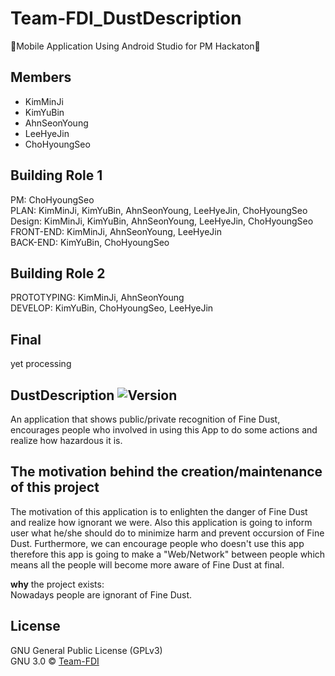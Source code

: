 # Team-FDI_DustDescription
🌟Mobile Application Using Android Studio for PM Hackaton🌟

## Members
* KimMinJi
* KimYuBin
* AhnSeonYoung
* LeeHyeJin
* ChoHyoungSeo


## Building Role 1 
PM: ChoHyoungSeo
<br>
PLAN: KimMinJi, KimYuBin, AhnSeonYoung, LeeHyeJin, ChoHyoungSeo
<br>
Design: KimMinJi, KimYuBin, AhnSeonYoung, LeeHyeJin, ChoHyoungSeo
<br>
FRONT-END: KimMinJi, AhnSeonYoung, LeeHyeJin
<br>
BACK-END: KimYuBin, ChoHyoungSeo

## Building Role 2
PROTOTYPING: KimMinJi, AhnSeonYoung
<br>
DEVELOP: KimYuBin, ChoHyoungSeo, LeeHyeJin

## Final
yet processing

## DustDescription ![Version](https://img.shields.io/badge/Version-0.2.1-green.svg)
An application that shows public/private recognition of Fine Dust, encourages people who involved in using this App to do some actions and realize how hazardous it is.

## The motivation behind the creation/maintenance of this project
The motivation of this application is to enlighten the danger of Fine Dust and realize how ignorant we were. Also this application is going to inform user what he/she should do to minimize harm and prevent occursion of Fine Dust.
Furthermore, we can encourage people who doesn't use this app therefore this app is going to make a "Web/Network" between people which means all the people will become more aware of Fine Dust at final.

**why** the project exists: 
<br>
Nowadays people are ignorant of Fine Dust.


## License
GNU General Public License (GPLv3)
<br/>
GNU 3.0 © [Team-FDI](https://github.com/ChoHyoungSeo/Team-FDI_DustDescription)
